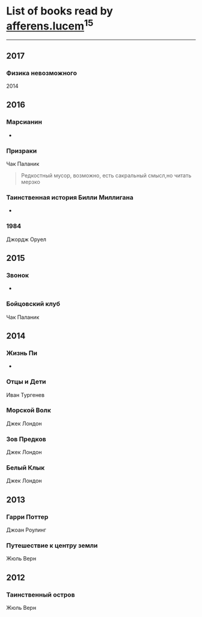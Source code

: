 # List of books read by [afferens.lucem](http://vk.com/id196071655)<sup>15</sup>
---

## 2017

### Физика невозможного
2014



## 2016

### Марсианин
-


### Призраки
Чак Паланик
> Редкостный мусор, возможно, есть сакральный смысл,но читать мерзко


### Таинственная история Билли Миллигана
-


### 1984
Джордж Оруел



## 2015

### Звонок
-


### Бойцовский клуб
Чак Паланик



## 2014

### Жизнь Пи
-


### Отцы и Дети
Иван Тургенев


### Морской Волк
Джек Лондон


### Зов Предков
Джек Лондон


### Белый Клык
Джек Лондон



## 2013

### Гарри Поттер
Джоан Роулинг


### Путешествие к центру земли
Жюль Верн



## 2012

### Таинственный остров
Жюль Верн



